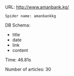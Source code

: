 URL: http://www.amanbank.kg/

    Spider name: amanbankkg

DB Schema:
- title
- date
- link
- content

Time: 46.81s

Number of articles: 30


